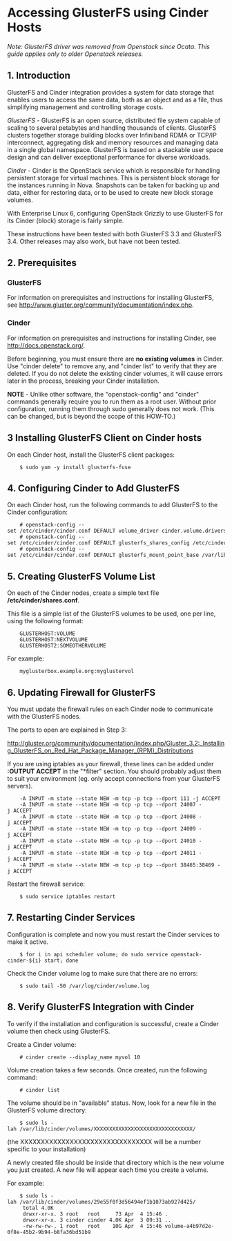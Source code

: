 # Accessing GlusterFS using Cinder Hosts

*Note: GlusterFS driver was removed from Openstack since Ocata. This guide applies only to older Openstack releases.*

## 1. Introduction

GlusterFS and Cinder integration provides a system for data storage that enables users to access the same data, both as an object and as a file, thus simplifying management and controlling storage costs.

*GlusterFS* - GlusterFS is an open source, distributed file system capable of scaling to several petabytes and handling thousands of clients. GlusterFS clusters together storage building blocks over Infiniband RDMA or TCP/IP interconnect, aggregating disk and memory resources and managing data in a single global namespace. GlusterFS is based on a stackable user space design and can deliver exceptional performance for diverse workloads.

*Cinder* - Cinder is the OpenStack service which is responsible for handling persistent storage for virtual machines. This is persistent block storage for the instances running in Nova. Snapshots can be taken for backing up and data, either for restoring data, or to be used to create new block storage volumes.

With Enterprise Linux 6, configuring OpenStack Grizzly to use GlusterFS for its Cinder (block) storage is fairly simple.

These instructions have been tested with both GlusterFS 3.3 and GlusterFS 3.4. Other releases may also work, but have not been tested.

## 2. Prerequisites

### GlusterFS

For information on prerequisites and instructions for installing GlusterFS, see <http://www.gluster.org/community/documentation/index.php>.

### Cinder

For information on prerequisites and instructions for installing Cinder, see <http://docs.openstack.org/>.

Before beginning, you must ensure there are **no existing volumes** in Cinder. Use "cinder delete" to remove any, and "cinder list" to verify that they are deleted. If you do not delete the existing cinder volumes, it will cause errors later in the process, breaking your Cinder installation.

**NOTE** - Unlike other software, the "openstack-config" and "cinder" commands generally require you to run them as a root user. Without prior configuration, running them through sudo generally does not work. (This can be changed, but is beyond the scope of this HOW-TO.)

## 3 Installing GlusterFS Client on Cinder hosts

On each Cinder host, install the GlusterFS client packages:

		$ sudo yum -y install glusterfs-fuse

## 4. Configuring Cinder to Add GlusterFS

On each Cinder host, run the following commands to add GlusterFS to the Cinder configuration:

		# openstack-config --set /etc/cinder/cinder.conf DEFAULT volume_driver cinder.volume.drivers.glusterfs.GlusterfsDriver
		# openstack-config --set /etc/cinder/cinder.conf DEFAULT glusterfs_shares_config /etc/cinder/shares.conf
		# openstack-config --set /etc/cinder/cinder.conf DEFAULT glusterfs_mount_point_base /var/lib/cinder/volumes

## 5. Creating GlusterFS Volume List

On each of the Cinder nodes, create a simple text file **/etc/cinder/shares.conf**.

This file is a simple list of the GlusterFS volumes to be used, one per line, using the following format:

		GLUSTERHOST:VOLUME
		GLUSTERHOST:NEXTVOLUME
		GLUSTERHOST2:SOMEOTHERVOLUME

For example:

		myglusterbox.example.org:myglustervol

## 6. Updating Firewall for GlusterFS

You must update the firewall rules on each Cinder node to communicate with the GlusterFS nodes.

The ports to open are explained in Step 3:

<http://gluster.org/community/documentation/index.php/Gluster_3.2:_Installing_GlusterFS_on_Red_Hat_Package_Manager_(RPM)_Distributions>

If you are using iptables as your firewall, these lines can be added under **:OUTPUT ACCEPT** in the "\*filter" section. You should probably adjust them to suit your environment (eg. only accept connections from your GlusterFS servers).

		-A INPUT -m state --state NEW -m tcp -p tcp --dport 111 -j ACCEPT
		-A INPUT -m state --state NEW -m tcp -p tcp --dport 24007 -j ACCEPT
		-A INPUT -m state --state NEW -m tcp -p tcp --dport 24008 -j ACCEPT
		-A INPUT -m state --state NEW -m tcp -p tcp --dport 24009 -j ACCEPT
		-A INPUT -m state --state NEW -m tcp -p tcp --dport 24010 -j ACCEPT
		-A INPUT -m state --state NEW -m tcp -p tcp --dport 24011 -j ACCEPT
		-A INPUT -m state --state NEW -m tcp -p tcp --dport 38465:38469 -j ACCEPT

Restart the firewall service:

		$ sudo service iptables restart

## 7. Restarting Cinder Services

Configuration is complete and now you must restart the Cinder services to make it active.

		$ for i in api scheduler volume; do sudo service openstack-cinder-${i} start; done

Check the Cinder volume log to make sure that there are no errors:

		$ sudo tail -50 /var/log/cinder/volume.log

## 8. Verify GlusterFS Integration with Cinder

To verify if the installation and configuration is successful, create a Cinder volume then check using GlusterFS.

Create a Cinder volume:

		# cinder create --display_name myvol 10

Volume creation takes a few seconds. Once created, run the following command:

		# cinder list

The volume should be in "available" status. Now, look for a new file in the GlusterFS volume directory:

		$ sudo ls -lah /var/lib/cinder/volumes/XXXXXXXXXXXXXXXXXXXXXXXXXXXXXXXX/

(the XXXXXXXXXXXXXXXXXXXXXXXXXXXXXXXX will be a number specific to your installation)

A newly created file should be inside that directory which is the new volume you just created. A new file will appear each time you create a volume.

For example:

		$ sudo ls -lah /var/lib/cinder/volumes/29e55f0f3d56494ef1b1073ab927d425/
		 total 4.0K
		 drwxr-xr-x. 3 root   root     73 Apr  4 15:46 .
		 drwxr-xr-x. 3 cinder cinder 4.0K Apr  3 09:31 ..
		 -rw-rw-rw-. 1 root   root    10G Apr  4 15:46 volume-a4b97d2e-0f8e-45b2-9b94-b8fa36bd51b9
